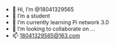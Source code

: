 - 👋 Hi, I’m @18041329565
- 👀 I’m a student
- 🌱 I’m currently learning Pi network 3.0
- 💞️ I’m looking to collaborate on ...
- 📫 18041329565@163.com

<!---
18041329565/18041329565 is a ✨ special ✨ repository because its `README.md` (this file) appears on your GitHub profile.
You can click the Preview link to take a look at your changes.
--->
